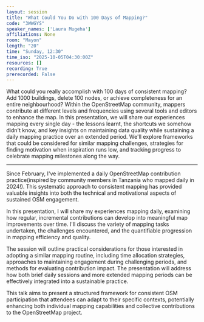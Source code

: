 ```yaml
---
layout: session
title: "What Could You Do with 100 Days of Mapping?"
code: "3WWGYS"
speaker_names: ['Laura Mugeha']
affiliations: None
room: "Mayon"
length: "20"
time: "Sunday, 12:30"
time_iso: "2025-10-05T04:30:00Z"
resources: []
recording: True
prerecorded: False
---
```


What could you really accomplish with 100 days of consistent mapping? Add 1000 buildings, delete 100 nodes, or achieve completeness for an entire neighbourhood? Within the OpenStreetMap community, mappers contribute at different levels and frequencies using several tools and editors to enhance the map. In this presentation, we will share our experiences mapping every single day - the lessons learnt, the shortcuts we somehow didn't know, and key insights on maintaining data quality while sustaining a daily mapping practice over an extended period. We'll explore frameworks that could be considered for similar mapping challenges, strategies for finding motivation when inspiration runs low, and tracking progress to celebrate mapping milestones along the way.

<hr>

Since February, I've implemented a daily OpenStreetMap contribution practice(inspired by community members in Tanzania who mapped daily in 2024!). This systematic approach to consistent mapping has provided valuable insights into both the technical and motivational aspects of sustained OSM engagement.

In this presentation, I will share my experiences mapping daily, examining how regular, incremental contributions can develop into meaningful map improvements over time. I'll discuss the variety of mapping tasks undertaken, the challenges encountered, and the quantifiable progression in mapping efficiency and quality.

The session will outline practical considerations for those interested in adopting a similar mapping routine, including time allocation strategies, approaches to maintaining engagement during challenging periods, and methods for evaluating contribution impact. The presentation will address how both brief daily sessions and more extended mapping periods can be effectively integrated into a sustainable practice.

This talk aims to present a structured framework for consistent OSM participation that attendees can adapt to their specific contexts, potentially enhancing both individual mapping capabilities and collective contributions to the OpenStreetMap project.


